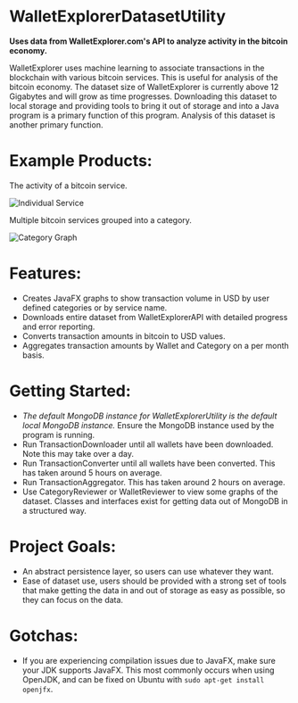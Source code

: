 # WalletExplorerDatasetUtility
**Uses data from WalletExplorer.com's API to analyze activity in the bitcoin economy.** 

WalletExplorer uses machine learning to associate transactions in the blockchain with various bitcoin services. This is useful for analysis of the bitcoin economy. The dataset size of WalletExplorer is currently above 12 Gigabytes and will grow as time progresses. Downloading this dataset to local storage and providing tools to bring it out of storage and into a Java program is a primary function of this program. Analysis of this dataset is another primary function. 

# Example Products: 

The activity of a bitcoin service. 

![Individual Service](http://i.imgur.com/Y045Wjw.png)

Multiple bitcoin services grouped into a category.

![Category Graph](http://i.imgur.com/IXWtg2c.png)

# Features: 
* Creates JavaFX graphs to show transaction volume in USD by user defined categories or by service name. 
* Downloads entire dataset from WalletExplorerAPI with detailed progress and error reporting. 
* Converts transaction amounts in bitcoin to USD values.
* Aggregates transaction amounts by Wallet and Category on a per month basis. 

# Getting Started: 
* *The default MongoDB instance for WalletExplorerUtility is the default local MongoDB instance.* Ensure the MongoDB instance used by the program is running. 
* Run TransactionDownloader until all wallets have been downloaded. Note this may take over a day. 
* Run TransactionConverter until all wallets have been converted. This has taken around 5 hours on average. 
* Run TransactionAggregator. This has taken around 2 hours on average. 
* Use CategoryReviewer or WalletReviewer to view some graphs of the dataset. Classes and interfaces exist for getting data out of MongoDB in a structured way. 

# Project Goals: 
* An abstract persistence layer, so users can use whatever they want. 
* Ease of dataset use, users should be provided with a strong set of tools that make getting the data in and out of storage as easy as possible, so they can focus on the data. 

# Gotchas:
* If you are experiencing compilation issues due to JavaFX, make sure your JDK supports JavaFX. This most commonly occurs when using OpenJDK, and can be fixed on Ubuntu with `sudo apt-get install openjfx`.

